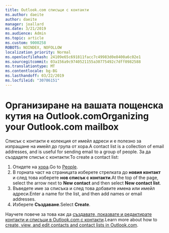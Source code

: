 ```yaml
---
title: Outlook.com списъци с контакти
ms.author: daeite
author: daeite
manager: joallard
ms.date: 3/21/2019
ms.audience: Admin
ms.topic: article
ms.custom: 9000258
ROBOTS: NOINDEX, NOFOLLOW
localization_priority: Normal
ms.openlocfilehash: 24109e65c691811facc7c49983d0e8400a6c02e1
ms.sourcegitcommit: 03a156a9c9740521155a30775492c7dff0982588
ms.translationtype: MT
ms.contentlocale: bg-BG
ms.lasthandoff: 03/22/2019
ms.locfileid: "30786151"
---
```

# <a name="organizing-your-outlookcom-mailbox"></a><span data-ttu-id="0a4a7-102">Организиране на вашата пощенска кутия на Outlook.com</span><span class="sxs-lookup"><span data-stu-id="0a4a7-102">Organizing your Outlook.com mailbox</span></span>

<span data-ttu-id="0a4a7-103">Списък с контакти е колекция от имейл адреси и е полезно за изпращане на имейл до група от хора.</span><span class="sxs-lookup"><span data-stu-id="0a4a7-103">A contact list is a collection of email addresses, and is useful for sending email to a group of people.</span></span> <span data-ttu-id="0a4a7-104">За да създадете списък с контакти:</span><span class="sxs-lookup"><span data-stu-id="0a4a7-104">To create a contact list:</span></span>

1. <span data-ttu-id="0a4a7-105">Отидете на [хора](https://outlook.live.com/people/).</span><span class="sxs-lookup"><span data-stu-id="0a4a7-105">Go to [People](https://outlook.live.com/people/).</span></span>
1. <span data-ttu-id="0a4a7-106">В горната част на страницата изберете стрелката до **новия контакт** и след това изберете **нов списък с контакти**.</span><span class="sxs-lookup"><span data-stu-id="0a4a7-106">At the top of the page, select the arrow next to **New contact** and then select **New contact list**.</span></span>
1. <span data-ttu-id="0a4a7-107">Въведете име за списъка и след това добавите имена или имейл адреси.</span><span class="sxs-lookup"><span data-stu-id="0a4a7-107">Enter a name for the list, and then add names or email addresses.</span></span>
1. <span data-ttu-id="0a4a7-108">Изберете **Създаване**.</span><span class="sxs-lookup"><span data-stu-id="0a4a7-108">Select **Create**.</span></span>

<span data-ttu-id="0a4a7-109">Научете повече за това как да [създавате, показвате и редактирате контакти и списъци в Outlook.com с контакти](https://support.office.com/article/5b909158-036e-4820-92f7-2a27f57b9f01).</span><span class="sxs-lookup"><span data-stu-id="0a4a7-109">Learn more about how to [create, view, and edit contacts and contact lists in Outlook.com](https://support.office.com/article/5b909158-036e-4820-92f7-2a27f57b9f01).</span></span>